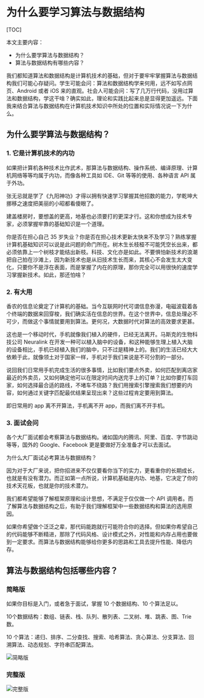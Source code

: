 # 为什么要学习算法与数据结构

[TOC]

本文主要内容：
- 为什么要学算法与数据结构？
- 算法与数据结构有哪些内容？

我们都知道算法和数据结构是计算机技术的基础，但对于要牢牢掌握算法与数据结构我们可能心存疑问。学生可能会问：算法和数据结构学来何用，远不如写点网页、Android 或者 iOS 来的直观。社会人可能会问：写了几万行代码，没用过算法和数据结构，学这干啥？确实如此，理论和实践比起来总是显得更加遥远。下面我来结合算法与数据结构在计算机技术知识中所处的位置和实际情况说一下为什么。

## 为什么要学算法与数据结构？

### 1. 它是计算机技术的内功

如果把计算机各种技术比作武术，那算法与数据结构、操作系统、编译原理、计算机网络等等均属于内功，而像各种工具如 IDE、Git 等等的使用、各种语言 API 属于外功。

张无忌就是学了《九阳神功》才得以拥有快速学习掌握其他招数的能力，学乾坤大挪移之速度把美丽的小昭都看傻眼了。

建盖楼房时，要想盖的更高，地基也必须要打的更深才行。这和你想成为技术专家，必须掌握牢靠的基础知识是一个道理。

你是否在担心自己 35 岁失业？你是否在担心技术更新太快来不及学习？熟练掌握计算机基础知识可以说是此问题的命门所在。树木生长枝桠不可能凭空长出来，都必须依靠上一个树枝才能结出新枝。科技、文化亦是如此。不要惧怕新技术的浪潮把自己拍在沙滩上，因为新技术也是从旧技术生长而来，其核心不会发生太大变化，只要你不是浮在表面，而是掌握了内在的原理，那你完全可以用很快的速度学习掌握新技术。如此，那还怕啥？

### 2. 有大用

香农的信息论奠定了计算机的基础。当今互联网时代可谓信息弥漫，电磁波载着各个终端的数据来回穿梭，我们确实活在信息的世界。在这个世界中，信息处理必不可少，而做这个事情就要用到算法。更何况，大数据时代对算法的高效要求更甚。

这也是一个移动时代，手机就像我们植入的硬件，已经无法离开。马斯克的生物科技公司 Neuralink 在开发一种可以植入脑中的设备，和这种能够生理上植入大脑的设备相比，手机已经植入我们的脑中，只不过是精神上的。我们的生活已经大大依赖于此，就像领土对于国家一样，手机对于我们来说是不可分割的一部分。

说回我们日常用手机完成生活的很多事情，比如我们要点外卖，如何匹配到离店家最近的外卖员，又如何确定他可以在限定时间内送完手上的订单？比如你要打车回家，如何选择最合适的路线，不堵车不绕路？我们用搜索引擎搜索我们想要的内容，如何通过关键字匹配最优结果呈现出来？这些过程肯定要用到算法。

即日常用的 app 离不开算法，手机离不开 app，而我们离不开手机。

### 3. 面试会问

各个大厂面试都会考察算法与数据结构。诸如国内的腾讯、阿里、百度、字节跳动等等，国外的 Google、Facebook 更是要做好万全准备才可以去面试。

为什么大厂面试必考算法与数据结构？

因为对于大厂来说，把你招进来不仅仅要看你当下的实力，更看重你的长期成长，也就是有没有潜力。而正如第一点所说，计算机基础是内功、地基，它决定了你的技术天花板，也就是你的技术潜力。

我们都希望能够了解框架原理和设计思想，不满足于仅仅做一个 API 调用者。而了解算法与数据结构之后，有助于我们理解框架中一些数据结构和算法的选用原因。

如果你希望做个泛泛之辈，那代码能跑就行可能符合你的选择。但如果你希望自己的代码能够不断精进，那除了代码风格、设计模式之外，对性能和内存占用也要做到一定要求。而算法与数据结构能够给你更多的思路和工具去提升性能、降低内存。

## 算法与数据结构包括哪些内容？

### 简略版

如果你目标是入门，或者急于面试，掌握 10 个数据结构、10 个算法足以。

10个数据结构：数组、链表、栈、队列、散列表、二叉树、堆、跳表、图、Trie 数。

10 个算法：递归、排序、二分查找、搜索、哈希算法、贪心算法、分支算法、回溯算法、动态规划、字符串匹配算法。

![简略版](https://blog-pic-1251295613.cos.ap-guangzhou.myqcloud.com/1616784565.85SmartPic.png)

### 完整版

![完整版](https://blog-pic-1251295613.cos.ap-guangzhou.myqcloud.com/1616784589.85SmartPic.png)